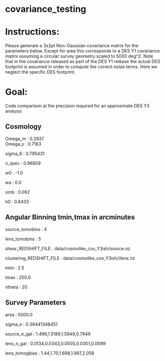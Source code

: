 # covariance_testing

# Instructions: 
Please generate a 3x2pt Non-Gaussian covariance matrix for the parameters below. Except for area this corresponds to a DES Y1 covariance matrix assuming a circular survey geometry scaled to 5000 deg^2. Note that in the covariance released as part of the DES Y1 release the actual DES footprint is assumed in order to compute the correct noise terms. Here we neglect the specific DES footprint.  

# Goal: 
Code comparison at the precision required for an approximate DES Y3 analysis

## Cosmology
Omega_m : 0.2837  
Omega_v : 0.7163

sigma_8 : 0.795431

n_spec : 0.96859

w0 : -1.0

wa : 0.0

omb : 0.062

h0 : 0.8433

## Angular Binning tmin,tmax in arcminutes
source_tomobins : 4

lens_tomobins : 5

shear_REDSHIFT_FILE : data/cosmolike_cov_Y3ish/source.nz

clustering_REDSHIFT_FILE : data/cosmolike_cov_Y3ish//lens.nz

tmin : 2.5

tmax : 250.0

ntheta : 20

## Survey Parameters

area : 5000.0

sigma_e : 0.39441348451

source_n_gal : 1.496,1.5189,1.5949,0.7949

lens_n_gal : 0.0134,0.0343,0.0505,0.0301,0.0089

lens_tomogbias : 1.44,1.70,1.698,1.997,2.058

